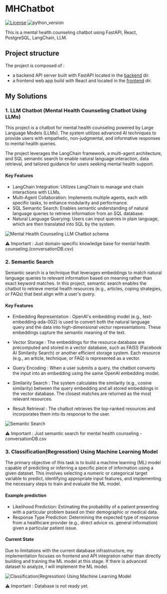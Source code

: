 # MHChatbot

[![License](https://img.shields.io/badge/License-MIT-yellow)](LICENSE)
![python_version](https://img.shields.io/badge/Python-%3E=3.10-blue)

This is a mental health counseling chatbot using FastAPI, React, PostgreSQL, LangChain, LLM.

## Project structure

The project is composed of :

- a backend API server built with FastAPI located in the [backend](backend) dir.
- a frontend web app build with React and located in the [frontend](frontend) dir.


## My Solutions

### 1. LLM Chatbot (Mental Health Counseling Chatbot Using LLMs)
This project is a chatbot for mental health counseling powered by Large Language Models (LLMs). The system utilizes advanced AI techniques to provide users with empathetic, non-judgmental, and informative responses to mental health queries.

The project leverages the LangChain framework, a multi-agent architecture, and SQL semantic search to enable natural language interaction, data retrieval, and tailored guidance for users seeking mental health support.


#### Key Features
- LangChain Integration: Utilizes LangChain to manage and chain interactions with LLMs.
- Multi-Agent Collaboration: Implements multiple agents, each with specific tasks, to enhance modularity and performance.
- SQL Semantic Search: Enables semantic understanding of natural language queries to retrieve information from an SQL database.
- Natural Language Querying: Users can input queries in plain language, which are then translated into SQL by the system.

![Mental Health Counseling LLM Chatbot schema](3.%20chatbotllm.png)

⚠️ Important : Just domain-specific knowledge base for mental health counseling.(conversationDB.csv)

### 2. Semantic Search
Semantic search is a technique that leverages embeddings to match natural language queries to relevant information based on meaning rather than exact keyword matches. In this project, semantic search enables the chatbot to retrieve mental health resources (e.g., articles, coping strategies, or FAQs) that best align with a user's query.

#### Key Features
- Embedding Representation : OpenAI's embedding model (e.g., text-embedding-ada-002) is used to convert both the natural language query and the data into high-dimensional vector representations. These embeddings capture the semantic meaning of the text.

- Vector Storage : The embeddings for the resource database are precomputed and stored in a vector database, such as FAISS (Facebook AI Similarity Search) or another efficient storage system. Each resource (e.g., an article, technique, or FAQ) is represented as a vector.

- Query Encoding : When a user submits a query, the chatbot converts the input into an embedding using the same OpenAI embedding model.

- Similarity Search : The system calculates the similarity (e.g., cosine similarity) between the query embedding and all stored embeddings in the vector database. The closest matches are returned as the most relevant resources.

- Result Retrieval : The chatbot retrieves the top-ranked resources and incorporates them into its response to the user.

![Semantic Search](1.%20semanticsearch.png)

⚠️ Important : Just semantic search for mental health counseling - conversationDB.csv

### 3. Classification(Regresstion) Using Machine Learning Model
The primary objective of this task is to build a machine learning (ML) model capable of predicting or inferring a specific piece of information using a given dataset. This involves selecting a numeric or categorical target variable to predict, identifying appropriate input features, and implementing the necessary steps to train and evaluate the ML model.

#### Example prediction
- Likelihood Prediction: Estimating the probability of a patient presenting with a particular problem based on their demographic or medical data.
- Response Type Prediction: Determining the expected type of response from a healthcare provider (e.g., direct advice vs. general information) given a particular patient issue.

#### Current State
Due to limitations with the current database infrastructure, my implementation focuses on frontend and API integration rather than directly building and training the ML model at this stage. If there is advanced dataset to analyze, I will implement the ML model.

![Classification(Regresstion) Using Machine Learning Model](2.%20mlclassification.png)

⚠️ Important : Database is not ready yet.